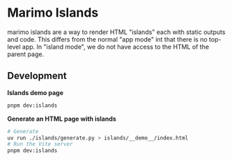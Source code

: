 # Marimo Islands

marimo islands are a way to render HTML "islands" each with static outputs and code. This differs from the normal "app mode" int that there is no top-level app. In "island mode", we do not have access to the HTML of the parent page.

## Development

**Islands demo page**

```bash
pnpm dev:islands
```

**Generate an HTML page with islands**

```bash
# Generate
uv run ./islands/generate.py > islands/__demo__/index.html
# Run the Vite server
pnpm dev:islands
```
